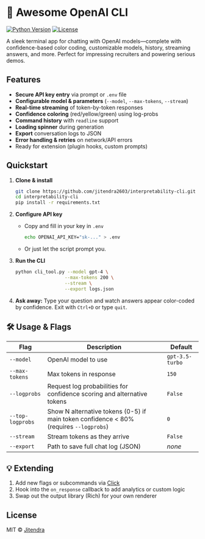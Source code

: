 # 🚀 Awesome OpenAI CLI

[![Python Version](https://img.shields.io/badge/python-3.8%2B-blue.svg)](https://www.python.org/)
[![License](https://img.shields.io/badge/license-MIT-green.svg)](LICENSE)

A sleek terminal app for chatting with OpenAI models—complete with confidence-based color coding, customizable models, history, streaming answers, and more. Perfect for impressing recruiters and powering serious demos.

## Features

- **Secure API key entry** via prompt or `.env` file  
- **Configurable model & parameters** (`--model`, `--max-tokens`, `--stream`)  
- **Real-time streaming** of token-by-token responses  
- **Confidence coloring** (red/yellow/green) using log-probs  
- **Command history** with `readline` support  
- **Loading spinner** during generation  
- **Export** conversation logs to JSON  
- **Error handling & retries** on network/API errors  
- Ready for extension (plugin hooks, custom prompts)

## Quickstart

1. **Clone & install**  
   ```bash
   git clone https://github.com/jitendra2603/interpretability-cli.git
   cd interpretability-cli
   pip install -r requirements.txt
   ```

2. **Configure API key**

   * Copy and fill in your key in `.env`

     ```bash
     echo OPENAI_API_KEY="sk-..." > .env
     ```
   * Or just let the script prompt you.

3. **Run the CLI**

   ```bash
   python cli_tool.py --model gpt-4 \
                     --max-tokens 200 \
                     --stream \
                     --export logs.json
   ```

4. **Ask away:**
   Type your question and watch answers appear color-coded by confidence.
   Exit with `Ctrl+D` or type `quit`.

## 🛠️ Usage & Flags

| Flag             | Description                       | Default            |
| ---------------- | --------------------------------- | ------------------ |
| `--model`        | OpenAI model to use               | `gpt-3.5-turbo`    |
| `--max-tokens`   | Max tokens in response            | `150`              |
| `--logprobs`     | Request log probabilities for confidence scoring and alternative tokens | `False`            |
| `--top-logprobs` | Show N alternative tokens (0-5) if main token confidence < 80% (requires `--logprobs`) | `0`                |
| `--stream`       | Stream tokens as they arrive      | `False`            |
| `--export`       | Path to save full chat log (JSON) | *none*             |

## 💡 Extending

1. Add new flags or subcommands via [Click](https://click.palletsprojects.com/)
2. Hook into the `on_response` callback to add analytics or custom logic
3. Swap out the output library (Rich) for your own renderer

## License

MIT © [Jitendra](https://github.com/jitendra2603) 